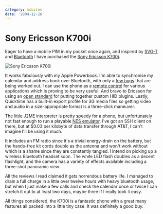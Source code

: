 ```yaml
---
category: mobiles
date: '2004-12-26'
---
```


Sony Ericsson K700i
===================

Eager to have a mobile PIM in my pocket once again, and inspired by
[SVG-T](http://svg.org/special/svg_phones) and
[Bluetooth](http://www.apple.com/bluetooth/) I have purchased the [Sony
Ericsson
K700i](http://developer.sonyericsson.com/site/global/products/phones/k700/p_k700.jsp).

![Sony Ericsson K700i](./k700.jpg)

It works fabulously with my Apple Powerbook. I\'m able to synchronise my
calendar and address book over Bluetooth, with only a [few
bugs](http://www.esato.com/board/viewtopic.php?topic=61888&start=45#post859904)
that are being worked out. I can use the phone as a [remote
control](http://homepage.mac.com/jonassalling/Shareware/RemoteBasics/)
for various applications which is proving to be very useful. And bravo
to Ericsson for using an [open
standard](http://the.taoofmac.com/space/SonyEricsson/HID%20Profiles) for
putting together custom HID plugins. Lastly, Quicktime has a built-in
export profile for 3G media files so getting video and audio in a
size-appropriate format is a three-click maneuver.

The little J2ME interpreter is pretty speedy for a phone, but
unfortunately not fast enough to run a playable [NES
emulator](http://www.vampent.com/emu.htm). I\'ve got an SSH client on
there, but at \$0.03 per kilobyte of data transfer through AT&T, I
can\'t imagine I\'ll be using it much.

It includes an FM radio since it\'s a trivial energy-drain on the
battery, but the hands-free kit cords double as the antenna and won\'t
work without which is a shame since they are constantly tangled. I
intend on picking up a wireless Bluetooth headset soon. The white LED
flash doubles as a decent flashlight, and the camera has a variety of
effects available including a three-shot panoramic view.

All the reviews I read claimed it gets horrendous battery life. I
managed to drain a full charge in a little over twelve hours with heavy
bluetooth usage, but when I just make a few calls and check the calendar
once or twice I can stretch it out to at least two days, maybe three if
I really took it easy.

All things considered, the K700i is a fantastic phone with a great many
features all packed into a little tiny case. It was definitely a good
buy.
